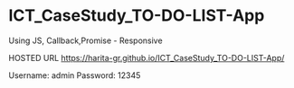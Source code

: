 # ICT_CaseStudy_TO-DO-LIST-App
Using JS, Callback,Promise - Responsive


HOSTED URL
https://harita-gr.github.io/ICT_CaseStudy_TO-DO-LIST-App/

Username: admin
Password: 12345
